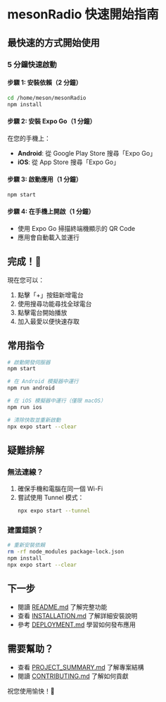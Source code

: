 # mesonRadio 快速開始指南

## 最快速的方式開始使用

### 5 分鐘快速啟動

#### 步驟 1: 安裝依賴（2 分鐘）
```bash
cd /home/meson/mesonRadio
npm install
```

#### 步驟 2: 安裝 Expo Go（1 分鐘）
在您的手機上：
- **Android**: 從 Google Play Store 搜尋「Expo Go」
- **iOS**: 從 App Store 搜尋「Expo Go」

#### 步驟 3: 啟動應用（1 分鐘）
```bash
npm start
```

#### 步驟 4: 在手機上開啟（1 分鐘）
- 使用 Expo Go 掃描終端機顯示的 QR Code
- 應用會自動載入並運行

## 完成！🎉

現在您可以：
1. 點擊「+」按鈕新增電台
2. 使用搜尋功能尋找全球電台
3. 點擊電台開始播放
4. 加入最愛以便快速存取

## 常用指令

```bash
# 啟動開發伺服器
npm start

# 在 Android 模擬器中運行
npm run android

# 在 iOS 模擬器中運行（僅限 macOS）
npm run ios

# 清除快取並重新啟動
npx expo start --clear
```

## 疑難排解

### 無法連線？
1. 確保手機和電腦在同一個 Wi-Fi
2. 嘗試使用 Tunnel 模式：
   ```bash
   npx expo start --tunnel
   ```

### 建置錯誤？
```bash
# 重新安裝依賴
rm -rf node_modules package-lock.json
npm install
npx expo start --clear
```

## 下一步

- 閱讀 [README.md](README.md) 了解完整功能
- 查看 [INSTALLATION.md](INSTALLATION.md) 了解詳細安裝說明
- 參考 [DEPLOYMENT.md](DEPLOYMENT.md) 學習如何發布應用

## 需要幫助？

- 查看 [PROJECT_SUMMARY.md](PROJECT_SUMMARY.md) 了解專案結構
- 閱讀 [CONTRIBUTING.md](CONTRIBUTING.md) 了解如何貢獻

祝您使用愉快！🎵

